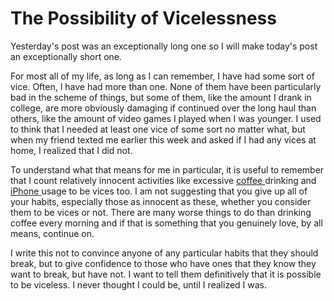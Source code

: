 # The Possibility of Vicelessness

Yesterday's post was an exceptionally long one so I will make today's post an exceptionally short one.

For most all of my life, as long as I can remember, I have had some sort of vice. Often, I have had more than one. None of them have been particularly bad in the scheme of things, but some of them, like the amount I drank in college, are more obviously damaging if continued over the long haul than others, like the amount of video games I played when I was younger. I used to think that I needed at least one vice of some sort no matter what, but when my friend texted me earlier this week and asked if I had any vices at home, I realized that I did not.

To understand what that means for me in particular, it is useful to remember that I count relatively innocent activities like excessive [coffee ](https://blogofjake.com/2019/12/03/painkillers-coffee-and-the-concept-of-withdrawal-reversal/)drinking and [iPhone ](https://blogofjake.com/2019/12/05/consider-the-colorless-iphone/)usage to be vices too. I am not suggesting that you give up all of your habits, especially those as innocent as these, whether you consider them to be vices or not. There are many worse things to do than drinking coffee every morning and if that is something that you genuinely love, by all means, continue on.

I write this not to convince anyone of any particular habits that they should break, but to give confidence to those who have ones that they know they want to break, but have not. I want to tell them definitively that it is possible to be viceless. I never thought I could be, until I realized I was.
